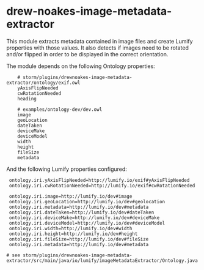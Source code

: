 # drew-noakes-image-metadata-extractor

This module extracts metadata contained in image files and create Lumify properties with those values. It also detects
if images need to be rotated and/or flipped in order to be displayed in the correct orientation.

The module depends on the following Ontology properties:

        # storm/plugins/drewnoakes-image-metadata-extractor/ontology/exif.owl
        yAxisFlipNeeded
        cwRotationNeeded
        heading

        # examples/ontology-dev/dev.owl
        image
        geoLocation
        dateTaken
        deviceMake
        deviceModel
        width
        height
        fileSize
        metadata

And the following Lumify properties configured:

     ontology.iri.yAxisFlipNeeded=http://lumify.io/exif#yAxisFlipNeeded
     ontology.iri.cwRotationNeeded=http://lumify.io/exif#cwRotationNeeded

     ontology.iri.image=http://lumify.io/dev#image
     ontology.iri.geoLocation=http://lumify.io/dev#geolocation
     ontology.iri.metadata=http://lumify.io/dev#metadata
     ontology.iri.dateTaken=http://lumify.io/dev#dateTaken
     ontology.iri.deviceMake=http://lumify.io/dev#deviceMake
     ontology.iri.deviceModel=http://lumify.io/dev#deviceModel
     ontology.iri.width=http://lumify.io/dev#width
     ontology.iri.height=http://lumify.io/dev#height
     ontology.iri.fileSize=http://lumify.io/dev#fileSize
     ontology.iri.metadata=http://lumify.io/dev#metadata

    # see storm/plugins/drewnoakes-image-metadata-extractor/src/main/java/io/lumify/imageMetadataExtractor/Ontology.java
